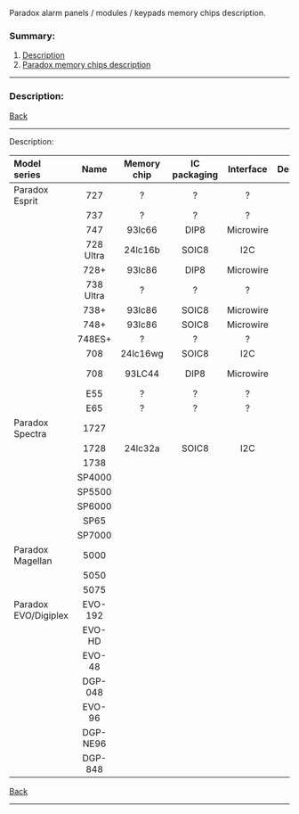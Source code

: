 Paradox alarm panels / modules / keypads memory chips description.

### Summary:

1. [Description](#description)
2. [Paradox memory chips description](#description)

------------------------------------------------------------------------------------------------------------------
### Description:


[Back](#summary)

------------------------------------------------------------------------------------------------------------------
Description:

| Model series | Name | Memory chip | IC packaging | Interface | Description |
|:--------------|:----------------:|:----------------:|:----------------:|:----------------:|:----------------:|
| Paradox Esprit | 727 | ? | ? | ? | |
| | 737 | ? | ? | ? | |
| | 747 | 93lc66 | DIP8 | Microwire | |
| | 728 Ultra | 24lc16b | SOIC8 | I2C | |
| |728+| 93lc86 | DIP8 | Microwire | |
| |738 Ultra| ? | ? |  ?  |  |
| |738+|93lc86| SOIC8 | Microwire | |
| |748+|93lc86 | SOIC8 | Microwire | |
| |748ES+ | ? | ? | ? |  |
| |708|24lc16wg | SOIC8 | I2C | Dialer |
| |708|93LC44 | DIP8 | Microwire | Dialer [OLD] |
| | E55 | ? | ? | ? |  |
| | E65 | ? | ? | ? |  |
| Paradox Spectra | 1727 |  |  |  | |
| | 1728 | 24lc32a | SOIC8 | I2C | |
| | 1738 |  |  |  | |
| | SP4000 |  |  |  | |
| | SP5500 |  |  |  | |
| | SP6000 |  |  |  | |
| | SP65 |  |  |  | |
| | SP7000 |  |  |  | |
| Paradox Magellan | 5000 |  |  |  | |
| | 5050 |  |  |  | |
| | 5075 |  |  |  | |
| Paradox EVO/Digiplex | EVO-192 |  |  |  | |
| | EVO-HD |  |  |  | |
| | EVO-48 |  |  |  | |
| | DGP-048 |  |  |  | |
| | EVO-96 |  |  |  | |
| | DGP-NE96 |  |  |  | |
| | DGP-848 |  |  |  | |

[Back](#summary)

------------------------------------------------------------------------------------------------------------------
